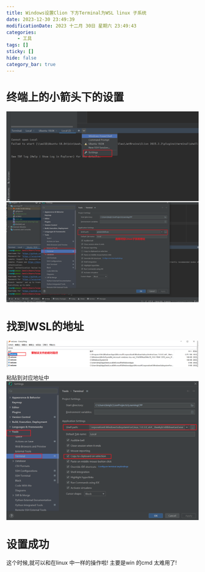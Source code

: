 ```yaml
---
title: Windows设置Clion 下方Terminal为WSL linux 子系统
date: 2023-12-30 23:49:39
modificationDate: 2023 十二月 30日 星期六 23:49:43
categories: 
	- 工具
tags: []
sticky: []
hide: false
category_bar: true
---
```

# 终端上的小箭头下的设置
![](../../imgs/Pasted%20image%2020231230235906.png)
![](../../imgs/Pasted%20image%2020231230234942.png)
# 找到WSL的地址
![](../../imgs/Pasted%20image%2020231231000039.png)

粘贴到对应地址中
![](../../imgs/Pasted%20image%2020231231000121.png)
# 设置成功

这个时候,就可以和在linux 中一样的操作啦! 主要是win 的cmd 太难用了!